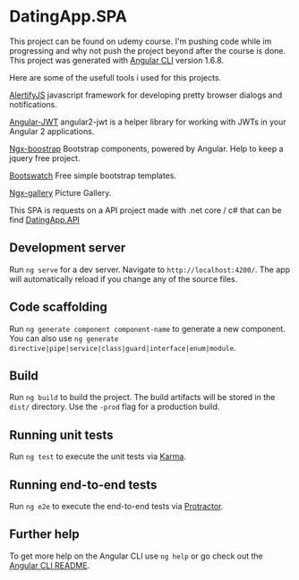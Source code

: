 # DatingApp.SPA

This project can be found on udemy course.
I'm pushing code while im progressing and why not push the project beyond after the course is done.
This project was generated with [Angular CLI](https://github.com/angular/angular-cli) version 1.6.8.


Here are some of the usefull tools i used for this projects.

[AlertifyJS](http://alertifyjs.com/) javascript framework for developing pretty browser dialogs and notifications.

[Angular-JWT](https://github.com/auth0/angular2-jwt#key-features) angular2-jwt is a helper library for working with JWTs in your Angular 2 applications.

[Ngx-boostrap](https://valor-software.com/ngx-bootstrap/#/) Bootstrap components, powered by Angular. Help to keep a jquery free project.

[Bootswatch](https://bootswatch.com/) Free simple bootstrap templates.

[Ngx-gallery](https://www.npmjs.com/package/ngx-gallery) Picture Gallery.


This SPA is requests on a API project made with .net core / c# that can be find [DatingApp.API](https://github.com/Sushi21/DatingApp.API)

## Development server

Run `ng serve` for a dev server. Navigate to `http://localhost:4200/`. The app will automatically reload if you change any of the source files.

## Code scaffolding

Run `ng generate component component-name` to generate a new component. You can also use `ng generate directive|pipe|service|class|guard|interface|enum|module`.

## Build

Run `ng build` to build the project. The build artifacts will be stored in the `dist/` directory. Use the `-prod` flag for a production build.

## Running unit tests

Run `ng test` to execute the unit tests via [Karma](https://karma-runner.github.io).

## Running end-to-end tests

Run `ng e2e` to execute the end-to-end tests via [Protractor](http://www.protractortest.org/).

## Further help

To get more help on the Angular CLI use `ng help` or go check out the [Angular CLI README](https://github.com/angular/angular-cli/blob/master/README.md).
